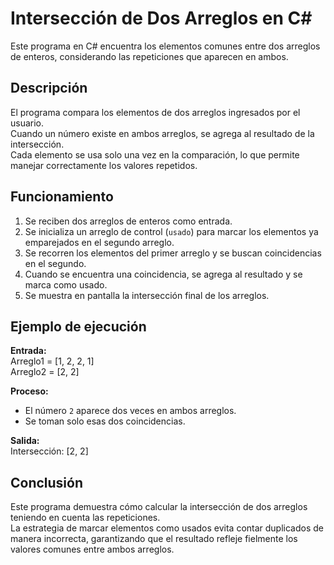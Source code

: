 # Intersección de Dos Arreglos en C#

Este programa en C# encuentra los elementos comunes entre dos arreglos de enteros, considerando las repeticiones que aparecen en ambos.  

## Descripción

El programa compara los elementos de dos arreglos ingresados por el usuario.  
Cuando un número existe en ambos arreglos, se agrega al resultado de la intersección.  
Cada elemento se usa solo una vez en la comparación, lo que permite manejar correctamente los valores repetidos.  

## Funcionamiento

1. Se reciben dos arreglos de enteros como entrada.  
2. Se inicializa un arreglo de control (`usado`) para marcar los elementos ya emparejados en el segundo arreglo.  
3. Se recorren los elementos del primer arreglo y se buscan coincidencias en el segundo.  
4. Cuando se encuentra una coincidencia, se agrega al resultado y se marca como usado.  
5. Se muestra en pantalla la intersección final de los arreglos.  

## Ejemplo de ejecución

**Entrada:**  
Arreglo1 = [1, 2, 2, 1]  
Arreglo2 = [2, 2]  

**Proceso:**  
- El número `2` aparece dos veces en ambos arreglos.  
- Se toman solo esas dos coincidencias.  

**Salida:**  
Intersección: [2, 2]    

## Conclusión

Este programa demuestra cómo calcular la intersección de dos arreglos teniendo en cuenta las repeticiones.  
La estrategia de marcar elementos como usados evita contar duplicados de manera incorrecta, garantizando que el resultado refleje fielmente los valores comunes entre ambos arreglos.

